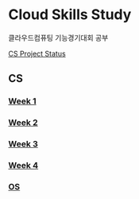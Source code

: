 # Cloud Skills Study

클라우드컴퓨팅 기능경기대회 공부

[CS Project Status](https://github.com/Jennas-Lee/cloud-skills-study/projects/1)

## CS

### [Week 1](cs/week1)

### [Week 2](cs/week2)

### [Week 3](cs/week3)

### [Week 4](cs/week4)

### [OS](cs/os)